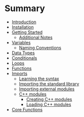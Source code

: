 <!-- markdownlint-disable MD042 -->
# Summary

- [Introduction](./introduction.md)
- [Installation](./installation.md)
- [Getting Started](./getting_started.md)
  - [Additional Notes](./gs/additional-notes.md)
- [Variables](./variables.md)
  - [Naming Conventions](./naming_conventions.md)
- [Data Types](./data_types.md)
- [Conditionals](./conditionals.md)
- [Loops](./loops.md)
- [Functions](./functions.md)
- [Imports](./imports.md)
  - [Learning the syntax](./imports/syntax.md)
  - [Importing the standard library](./imports/standard.md)
  - [Importing external modules](./imports/external.md)
  - [C++ modules]()
    - [Creating C++ modules]()
    - [Loading C++ modules]()
- [Core Functions](./core_funcs.md)
